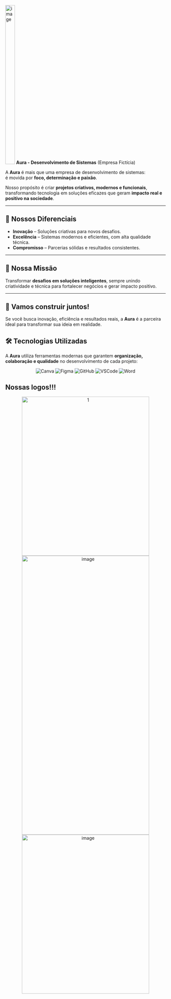 

<img width="30" height="500" alt="image" src="https://github.com/user-attachments/assets/a4a82d61-e23e-4147-a0e3-4aa9ee1b115f" /> **Aura - Desenvolvimento de Sistemas** (Empresa Fictícia)


A **Aura** é mais que uma empresa de desenvolvimento de sistemas:  
é movida por **foco, determinação e paixão**.  

Nosso propósito é criar **projetos criativos, modernos e funcionais**, transformando tecnologia em soluções eficazes que geram **impacto real e positivo na sociedade**.

---

## 🚀 Nossos Diferenciais

- **Inovação** – Soluções criativas para novos desafios.  
- **Excelência** – Sistemas modernos e eficientes, com alta qualidade técnica.  
- **Compromisso** – Parcerias sólidas e resultados consistentes.  

---

## 🎯 Nossa Missão
Transformar **desafios em soluções inteligentes**, sempre unindo criatividade e técnica para fortalecer negócios e gerar impacto positivo.

---

## 🤝 Vamos construir juntos!
Se você busca inovação, eficiência e resultados reais, a **Aura** é a parceira ideal para transformar sua ideia em realidade.

## 🛠️ Tecnologias Utilizadas

A **Aura** utiliza ferramentas modernas que garantem **organização, colaboração e qualidade** no desenvolvimento de cada projeto:
<p align="center">
  <img src="https://img.shields.io/badge/Canva-%2300C4CC.svg?style=for-the-badge&logo=Canva&logoColor=white" alt="Canva"/>
  <img src="https://img.shields.io/badge/Figma-F24E1E?style=for-the-badge&logo=figma&logoColor=white" alt="Figma"/>
  <img src="https://img.shields.io/badge/GitHub-181717?style=for-the-badge&logo=github&logoColor=white" alt="GitHub"/>
  <img src="https://img.shields.io/badge/VSCode-0078d7.svg?style=for-the-badge&logo=visual-studio-code&logoColor=white" alt="VSCode"/>
  <img src="https://img.shields.io/badge/Microsoft_Word-2B579A?style=for-the-badge&logo=microsoft-word&logoColor=white" alt="Word"/>
</p>


## Nossas logos!!!
<p align="center">
<img width="400" height="500" alt="1" src="[https://github.com/user-attachments/assets/348a95df-e02b-4e23-af91-1864c855469f](https://lh3.googleusercontent.com/drive-storage/AJQWtBOK3Co4zMDApHnEQ6ZCzSSCjmsJXNlCa37kKBLuDffg_bc8FtDf1JF1dvr0LN_gNov1wpCInY3mb-0CXYyl9djQgsF9yUeQLVnX7AlMRSXKGaI=w1897-h877?auditContext=forDisplay)"/>

<img width="400" height="877" alt="image" src="https://github.com/user-attachments/assets/199965bd-b48e-4f68-8a61-030d25dfe262" />
<img width="400" height="500" alt="image" src="https://github.com/user-attachments/assets/a4a82d61-e23e-4147-a0e3-4aa9ee1b115f" />


</p>



